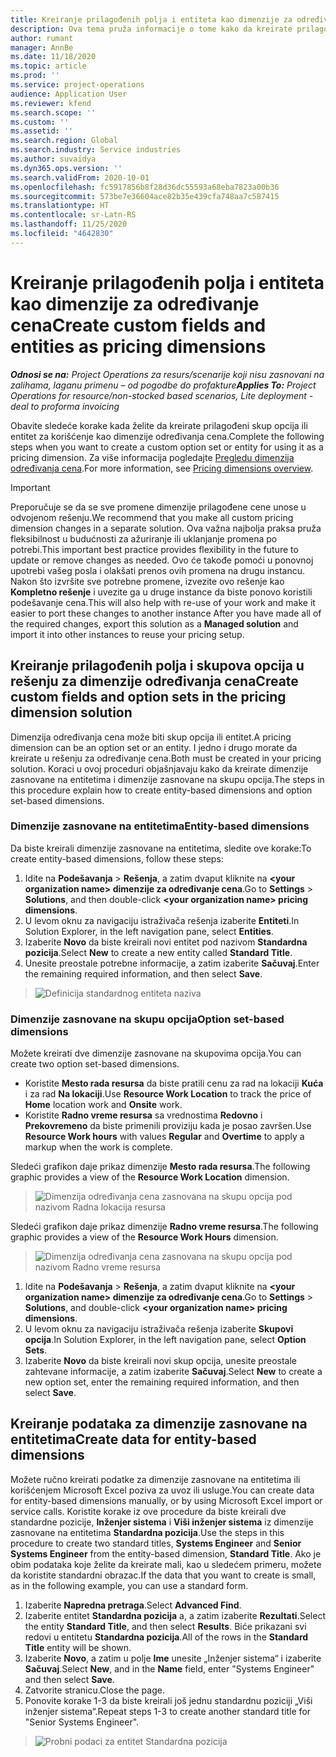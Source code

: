 ```yaml
---
title: Kreiranje prilagođenih polja i entiteta kao dimenzije za određivanje cena
description: Ova tema pruža informacije o tome kako da kreirate prilagođene skupove opcija ili entitete.
author: rumant
manager: AnnBe
ms.date: 11/18/2020
ms.topic: article
ms.prod: ''
ms.service: project-operations
audience: Application User
ms.reviewer: kfend
ms.search.scope: ''
ms.custom: ''
ms.assetid: ''
ms.search.region: Global
ms.search.industry: Service industries
ms.author: suvaidya
ms.dyn365.ops.version: ''
ms.search.validFrom: 2020-10-01
ms.openlocfilehash: fc5917856b8f28d36dc55593a68eba7823a00b36
ms.sourcegitcommit: 573be7e36604ace82b35e439cfa748aa7c587415
ms.translationtype: HT
ms.contentlocale: sr-Latn-RS
ms.lasthandoff: 11/25/2020
ms.locfileid: "4642830"
---
```

# <a name="create-custom-fields-and-entities-as-pricing-dimensions"></a><span data-ttu-id="ee78b-103">Kreiranje prilagođenih polja i entiteta kao dimenzije za određivanje cena</span><span class="sxs-lookup"><span data-stu-id="ee78b-103">Create custom fields and entities as pricing dimensions</span></span>

<span data-ttu-id="ee78b-104">_**Odnosi se na:** Project Operations za resurs/scenarije koji nisu zasnovani na zalihama, laganu primenu – od pogodbe do profakture_</span><span class="sxs-lookup"><span data-stu-id="ee78b-104">_**Applies To:** Project Operations for resource/non-stocked based scenarios, Lite deployment - deal to proforma invoicing_</span></span>

<span data-ttu-id="ee78b-105">Obavite sledeće korake kada želite da kreirate prilagođeni skup opcija ili entitet za korišćenje kao dimenzije određivanja cena.</span><span class="sxs-lookup"><span data-stu-id="ee78b-105">Complete the following steps when you want to create a custom option set or entity for using it as a pricing dimension.</span></span> <span data-ttu-id="ee78b-106">Za više informacija pogledajte [Pregledu dimenzija određivanja cena](pricing-dimensions-overview.md).</span><span class="sxs-lookup"><span data-stu-id="ee78b-106">For more information, see [Pricing dimensions overview](pricing-dimensions-overview.md).</span></span>  

> [!IMPORTANT]
> <span data-ttu-id="ee78b-107">Preporučuje se da se sve promene dimenzije prilagođene cene unose u odvojenom rešenju.</span><span class="sxs-lookup"><span data-stu-id="ee78b-107">We recommend that you make all custom pricing dimension changes in a separate solution.</span></span> <span data-ttu-id="ee78b-108">Ova važna najbolja praksa pruža fleksibilnost u budućnosti za ažuriranje ili uklanjanje promena po potrebi.</span><span class="sxs-lookup"><span data-stu-id="ee78b-108">This important best practice provides flexibility in the future to update or remove changes as needed.</span></span> <span data-ttu-id="ee78b-109">Ovo će takođe pomoći u ponovnoj upotrebi vašeg posla i olakšati prenos ovih promena na drugu instancu. Nakon što izvršite sve potrebne promene, izvezite ovo rešenje kao **Kompletno rešenje** i uvezite ga u druge instance da biste ponovo koristili podešavanje cena.</span><span class="sxs-lookup"><span data-stu-id="ee78b-109">This will also help with re-use of your work and make it easier to port these changes to another instance After you have made all of the required changes, export this solution as a **Managed solution** and import it into other instances to reuse your pricing setup.</span></span>

  
## <a name="create-custom-fields-and-option-sets-in-the-pricing-dimension-solution"></a><span data-ttu-id="ee78b-110">Kreiranje prilagođenih polja i skupova opcija u rešenju za dimenzije određivanja cena</span><span class="sxs-lookup"><span data-stu-id="ee78b-110">Create custom fields and option sets in the pricing dimension solution</span></span>

<span data-ttu-id="ee78b-111">Dimenzija određivanja cena može biti skup opcija ili entitet.</span><span class="sxs-lookup"><span data-stu-id="ee78b-111">A pricing dimension can be an option set or an entity.</span></span> <span data-ttu-id="ee78b-112">I jedno i drugo morate da kreirate u rešenju za određivanje cena.</span><span class="sxs-lookup"><span data-stu-id="ee78b-112">Both must be created in your pricing solution.</span></span> <span data-ttu-id="ee78b-113">Koraci u ovoj proceduri objašnjavaju kako da kreirate dimenzije zasnovane na entitetima i dimenzije zasnovane na skupu opcija.</span><span class="sxs-lookup"><span data-stu-id="ee78b-113">The steps in this procedure explain how to create entity-based dimensions and option set-based dimensions.</span></span>

### <a name="entity-based-dimensions"></a><span data-ttu-id="ee78b-114">Dimenzije zasnovane na entitetima</span><span class="sxs-lookup"><span data-stu-id="ee78b-114">Entity-based dimensions</span></span>
<span data-ttu-id="ee78b-115">Da biste kreirali dimenzije zasnovane na entitetima, sledite ove korake:</span><span class="sxs-lookup"><span data-stu-id="ee78b-115">To create entity-based dimensions, follow these steps:</span></span>

1. <span data-ttu-id="ee78b-116">Idite na **Podešavanja** > **Rešenja**, a zatim dvaput kliknite na **\<your organization name> dimenzije za određivanje cena**.</span><span class="sxs-lookup"><span data-stu-id="ee78b-116">Go to **Settings** > **Solutions**, and then double-click **\<your organization name> pricing dimensions**.</span></span>
2. <span data-ttu-id="ee78b-117">U levom oknu za navigaciju istraživača rešenja izaberite **Entiteti**.</span><span class="sxs-lookup"><span data-stu-id="ee78b-117">In Solution Explorer, in the left navigation pane, select **Entities**.</span></span>
3. <span data-ttu-id="ee78b-118">Izaberite **Novo** da biste kreirali novi entitet pod nazivom **Standardna pozicija**.</span><span class="sxs-lookup"><span data-stu-id="ee78b-118">Select **New** to create a new entity called **Standard Title**.</span></span> 
4. <span data-ttu-id="ee78b-119">Unesite preostale potrebne informacije, a zatim izaberite **Sačuvaj**.</span><span class="sxs-lookup"><span data-stu-id="ee78b-119">Enter the remaining required information, and then select **Save**.</span></span>

> ![Definicija standardnog entiteta naziva](media/Standard-Title-entity-definition.png)

### <a name="option-set-based-dimensions"></a><span data-ttu-id="ee78b-121">Dimenzije zasnovane na skupu opcija</span><span class="sxs-lookup"><span data-stu-id="ee78b-121">Option set-based dimensions</span></span> 
<span data-ttu-id="ee78b-122">Možete kreirati dve dimenzije zasnovane na skupovima opcija.</span><span class="sxs-lookup"><span data-stu-id="ee78b-122">You can create two option set-based dimensions.</span></span> 

- <span data-ttu-id="ee78b-123">Koristite **Mesto rada resursa** da biste pratili cenu za rad na lokaciji **Kuća** i za rad **Na lokaciji**.</span><span class="sxs-lookup"><span data-stu-id="ee78b-123">Use **Resource Work Location** to track the price of **Home** location work and **Onsite** work.</span></span> 
- <span data-ttu-id="ee78b-124">Koristite **Radno vreme resursa** sa vrednostima **Redovno** i **Prekovremeno** da biste primenili proviziju kada je posao završen.</span><span class="sxs-lookup"><span data-stu-id="ee78b-124">Use **Resource Work hours** with values **Regular** and **Overtime** to apply a markup when the work is complete.</span></span>

<span data-ttu-id="ee78b-125">Sledeći grafikon daje prikaz dimenzije **Mesto rada resursa**.</span><span class="sxs-lookup"><span data-stu-id="ee78b-125">The following graphic provides a view of the **Resource Work Location** dimension.</span></span> 

> ![Dimenzija određivanja cena zasnovana na skupu opcija pod nazivom Radna lokacija resursa](media/Option-set-PD-called-Resource-Work-Location.png)

<span data-ttu-id="ee78b-127">Sledeći grafikon daje prikaz dimenzije **Radno vreme resursa**.</span><span class="sxs-lookup"><span data-stu-id="ee78b-127">The following graphic provides a view of the **Resource Work Hours** dimension.</span></span> 

> ![Dimenzija određivanja cena zasnovana na skupu opcija pod nazivom Radno vreme resursa](media/Option-set-PD-called-Resource-Work-Hours.png)

1. <span data-ttu-id="ee78b-129">Idite na **Podešavanja** > **Rešenja**, a zatim dvaput kliknite na **\<your organization name> dimenzije za određivanje cena**.</span><span class="sxs-lookup"><span data-stu-id="ee78b-129">Go to **Settings** > **Solutions**, and double-click  **\<your organization name> pricing dimensions**.</span></span> 
2. <span data-ttu-id="ee78b-130">U levom oknu za navigaciju istraživača rešenja izaberite **Skupovi opcija**.</span><span class="sxs-lookup"><span data-stu-id="ee78b-130">In Solution Explorer, in the left navigation pane, select  **Option Sets**.</span></span> 
3. <span data-ttu-id="ee78b-131">Izaberite **Novo** da biste kreirali novi skup opcija, unesite preostale zahtevane informacije, a zatim izaberite **Sačuvaj**.</span><span class="sxs-lookup"><span data-stu-id="ee78b-131">Select **New** to create a new option set, enter the remaining required information, and then select **Save**.</span></span>

## <a name="create-data-for-entity-based-dimensions"></a><span data-ttu-id="ee78b-132">Kreiranje podataka za dimenzije zasnovane na entitetima</span><span class="sxs-lookup"><span data-stu-id="ee78b-132">Create data for entity-based dimensions</span></span>

<span data-ttu-id="ee78b-133">Možete ručno kreirati podatke za dimenzije zasnovane na entitetima ili korišćenjem Microsoft Excel poziva za uvoz ili usluge.</span><span class="sxs-lookup"><span data-stu-id="ee78b-133">You can create data for entity-based dimensions manually, or by using Microsoft Excel import or service calls.</span></span> <span data-ttu-id="ee78b-134">Koristite korake iz ove procedure da biste kreirali dve standardne pozicije, **Inženjer sistema** i **Viši inženjer sistema** iz dimenzije zasnovane na entitetima **Standardna pozicija**.</span><span class="sxs-lookup"><span data-stu-id="ee78b-134">Use the steps in this procedure to create two standard titles, **Systems Engineer** and **Senior Systems Engineer** from the entity-based dimension, **Standard Title**.</span></span> <span data-ttu-id="ee78b-135">Ako je obim podataka koje želite da kreirate mali, kao u sledećem primeru, možete da koristite standardni obrazac.</span><span class="sxs-lookup"><span data-stu-id="ee78b-135">If the data that you want to create is small, as in the following example, you can use a standard form.</span></span>

1. <span data-ttu-id="ee78b-136">Izaberite **Napredna pretraga**.</span><span class="sxs-lookup"><span data-stu-id="ee78b-136">Select **Advanced Find**.</span></span>
2. <span data-ttu-id="ee78b-137">Izaberite entitet **Standardna pozicija** a, a zatim izaberite **Rezultati**.</span><span class="sxs-lookup"><span data-stu-id="ee78b-137">Select the entity **Standard Title**, and then select **Results**.</span></span> <span data-ttu-id="ee78b-138">Biće prikazani svi redovi u entitetu **Standardna pozicija**.</span><span class="sxs-lookup"><span data-stu-id="ee78b-138">All of the rows in the **Standard Title** entity will be shown.</span></span>
3. <span data-ttu-id="ee78b-139">Izaberite **Novo**, a zatim u polje **Ime** unesite „Inženjer sistema“ i izaberite **Sačuvaj**.</span><span class="sxs-lookup"><span data-stu-id="ee78b-139">Select **New**, and in the **Name** field, enter "Systems Engineer" and then select **Save**.</span></span>
4. <span data-ttu-id="ee78b-140">Zatvorite stranicu.</span><span class="sxs-lookup"><span data-stu-id="ee78b-140">Close the page.</span></span> 
5. <span data-ttu-id="ee78b-141">Ponovite korake 1-3 da biste kreirali još jednu standardnu poziciji „Viši inženjer sistema“.</span><span class="sxs-lookup"><span data-stu-id="ee78b-141">Repeat steps 1-3 to create another standard title for "Senior Systems Engineer".</span></span>

> ![Probni podaci za entitet Standardna pozicija](media/ST-data.png)

